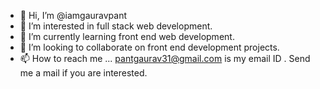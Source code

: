 - 👋 Hi, I’m @iamgauravpant
- 👀 I’m interested in full stack web development.
- 🌱 I’m currently learning front end web development.
- 💞️ I’m looking to collaborate on front end development projects.
- 📫 How to reach me ... pantgaurav31@gmail.com is my email ID . Send me a mail if you are interested.

<!---
iamgauravpant/iamgauravpant is a ✨ special ✨ repository because its `README.md` (this file) appears on your GitHub profile.
You can click the Preview link to take a look at your changes.
--->
